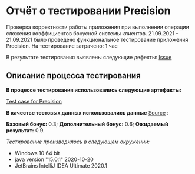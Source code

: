 Отчёт о тестировании Precision
========================
Проверка корректности работы приложения при выполнении операции сложения коэффициентов бонусной системы клиентов.
21.09.2021 - 21.09.2021 было проведено функциональное тестирование приложения Precision.
На тестирование затрачено: 1 час

В результате тестирования выявлены следующие дефекты:
[Issue](https://github.com/Dovion/JavaQ2/issues/1)

Описание процесса тестирования
-------------------------
**В процессе тестирования использовались следующие артефакты:**

[Test case for Precision](https://docs.google.com/spreadsheets/d/1092amcklnUKE_B9j1bj_DIjNvznfn7t3PM6z-Ll6f08/edit?usp=sharing)


**В качестве тестовых данных использовались данные** [Source](https://github.com/netology-code/javaqa-homeworks/tree/master/programming) :

**Базовый бонус:** 0.3; **Дополнительный бонус:** 0.6; **Ожидаемый результат:** 0.9.

_Тестирование производилось в следующем окружении:_

* Windows 10 64 bit
* java version "15.0.1" 2020-10-20
* JetBrains IntelliJ IDEA Ultimate 2020.1
